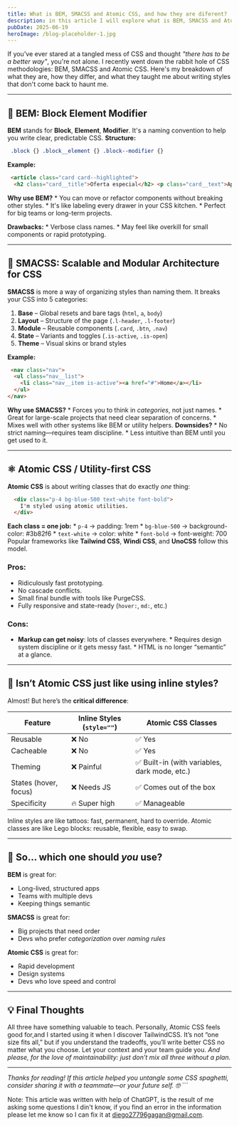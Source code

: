 ```yaml
---
title: What is BEM, SMACSS and Atomic CSS, and how they are diferent?
description: in this article I will explore what is BEM, SMACSS and Atomic CSS and I'll explore some difereces.
pubDate: 2025-06-19
heroImage: /blog-placeholder-1.jpg
---
```


If you've ever stared at a tangled mess of CSS and thought _"there has to be a better way"_, you're 
not alone. I recently went down the rabbit hole of CSS methodologies: BEM, SMACSS and Atomic CSS. 
Here's my breakdown of what they are, how they differ, and what they taught me about writing styles 
that don't come back to haunt me. 

---

## 🧱 BEM: Block Element Modifier

**BEM** stands for **Block**, **Element**, **Modifier**. It's a naming convention to help you write 
clear, predictable CSS. **Structure:** 

```css
 .block {} .block__element {} .block--modifier {} 
``` 

**Example:** 

```html
 <article class="card card--highlighted">
  <h2 class="card__title">Oferta especial</h2> <p class="card__text">Aprovecha ahora</p> </article> 
``` 

**Why use BEM?** * You can move or refactor components without breaking other styles. * It's like 
labeling every drawer in your CSS kitchen. * Perfect for big teams or long-term projects. 

**Drawbacks:** * Verbose class names. * May feel like overkill for small components or rapid 
prototyping. 

---

## 🧠 SMACSS: Scalable and Modular Architecture for CSS

**SMACSS** is more a way of organizing styles than naming them. It breaks your CSS into 5 categories: 

  1. **Base** – Global resets and bare tags (`html`, `a`, `body`) 
  2. **Layout** – Structure of the page (`.l-header`, `.l-footer`) 
  3. **Module** – Reusable components (`.card`, `.btn`, `.nav`) 
  4. **State** – Variants and toggles (`.is-active`, `.is-open`) 
  5. **Theme** – Visual skins or brand styles 

**Example:** 

```html
 <nav class="nav">
  <ul class="nav__list"> 
    <li class="nav__item is-active"><a href="#">Home</a></li> 
  </ul>
</nav> 
``` 
**Why use SMACSS?** * Forces you to think in *categories*, not just names. * Great for large-scale 
projects that need clear separation of concerns. * Mixes well with other systems like BEM or utility 
helpers. **Downsides?** * No strict naming—requires team discipline. * Less intuitive than BEM until 
you get used to it. 

---

## ⚛️ Atomic CSS / Utility-first CSS
**Atomic CSS** is about writing classes that do exactly *one* thing: 

```html 
  <div class="p-4 bg-blue-500 text-white font-bold">
    I'm styled using atomic utilities. 
  </div> 
``` 

**Each class = one job:** * `p-4` → padding: 1rem * `bg-blue-500` → background-color: #3b82f6 * `text-white` → color: white * `font-bold` → font-weight: 
700 Popular frameworks like **Tailwind CSS**, **Windi CSS**, and **UnoCSS** follow this model.

### Pros:

  - Ridiculously fast prototyping. 
  - No cascade conflicts. 
  - Small final bundle with tools like PurgeCSS. 
  - Fully responsive and state-ready (`hover:`, `md:`, etc.)

### Cons:

  * **Markup can get noisy**: lots of classes everywhere. * Requires design system discipline or it gets 
messy fast. * HTML is no longer “semantic” at a glance. 

---

## 🤔 Isn’t Atomic CSS just like using inline styles?

Almost! But here’s the **critical difference**:

| Feature               | Inline Styles (`style=""`)      | Atomic CSS Classes                  |
|-----------------------|----------------------------------|-------------------------------------|
| Reusable              | ❌ No                            | ✅ Yes                              |
| Cacheable             | ❌ No                            | ✅ Yes                              |
| Theming               | ❌ Painful                       | ✅ Built-in (with variables, dark mode, etc.) |
| States (hover, focus) | ❌ Needs JS                      | ✅ Comes out of the box             |
| Specificity           | 🔥 Super high                    | ✅ Manageable                       |


Inline styles are like tattoos: fast, permanent, hard to override. Atomic classes are like Lego 
blocks: reusable, flexible, easy to swap. 

---

## 🧭 So… which one should *you* use?

**BEM** is great for: 

  * Long-lived, structured apps 
  * Teams with multiple devs 
  * Keeping things semantic 
  
**SMACSS** is great for:
 * Big projects that need order 
 * Devs who prefer *categorization* over *naming rules* 
 
**Atomic CSS** is great for: 
  * Rapid development 
  * Design systems 
  * Devs who love speed and control 
  
---

## 💡 Final Thoughts

All three have something valuable to teach. Personally, Atomic CSS feels good for,and I started using it
when I discover TailwindCSS. It’s not “one size fits all,” but if 
you understand the tradeoffs, you’ll write better CSS no matter what you choose. Let your context and 
your team guide you. *And please, for the love of maintainability: just don’t mix all three without a 
plan.* 

--- 

*Thanks for reading! If this article helped you untangle some CSS spaghetti, consider 
sharing it with a teammate—or your future self. 🤓* ``` 

Note: This article was written with help of ChatGPT, is the result of me asking some questions I din't know, 
if you find an error in the information please let me know so I can fix it at diego27796gagan@gmail.com.
